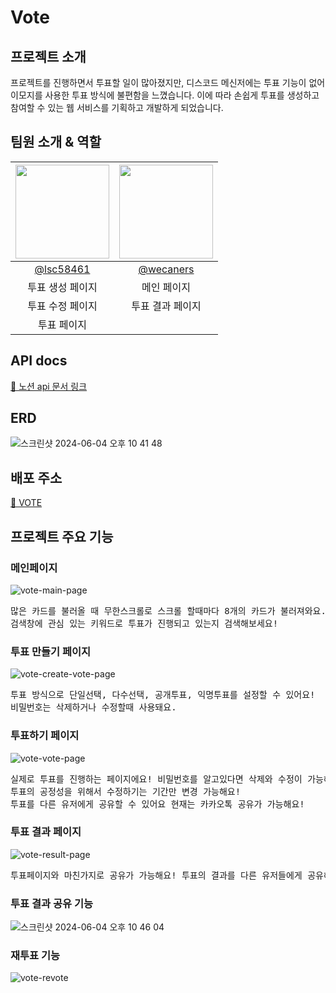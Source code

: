 <h1>Vote</h1>

<h2>프로젝트 소개</h2>
<p>프로젝트를 진행하면서 투표할 일이 많아졌지만, 디스코드 메신저에는 투표 기능이 없어 이모지를 사용한 투표 방식에 불편함을 느꼈습니다. 이에 따라 손쉽게 투표를 생성하고 참여할 수 있는 웹 서비스를 기획하고 개발하게 되었습니다.</p>

<h2>팀원 소개 & 역할</h2>

|<img src="https://avatars.githubusercontent.com/u/79037820?v=4" width="150" height="150"/>|<img src="https://avatars.githubusercontent.com/u/90304025?v=4" width="150" height="150"/>|
|:-:|:-:|
|[@lsc58461](https://github.com/lsc58461)|[@wecaners](https://github.com/wecaners)|
|투표 생성 페이지|메인 페이지|
|투표 수정 페이지|투표 결과 페이지|
|투표 페이지|


<h2>API docs</h2>
<a href='https://universal-bonobo-130.notion.site/API-cd2be7182d2e4ab09327442195045b12?pvs=4'>🔗 노션 api 문서 링크</a>
<h2>ERD</h2>

![스크린샷 2024-06-04 오후 10 41 48](https://github.com/Delight-Momentum/Vote/assets/90304025/0e2e3aeb-a2e2-4a5a-84ea-156ec9d0a94e)

<div>
<h2>배포 주소</h2>
<a href='vote-development.vercel.app'>🔗 VOTE</a>
</div>
<h2>프로젝트 주요 기능</h2>
<h3>메인페이지</h3>

![vote-main-page](https://github.com/Delight-Momentum/Vote/assets/90304025/27d2cb38-3ac4-4c86-a949-1065b6db9576)

<pre>많은 카드를 불러올 때 무한스크롤로 스크롤 할때마다 8개의 카드가 불러져와요.
검색창에 관심 있는 키워드로 투표가 진행되고 있는지 검색해보세요!</pre>
<h3>투표 만들기 페이지</h3>

![vote-create-vote-page](https://github.com/Delight-Momentum/Vote/assets/90304025/ea1b3e65-be88-4b37-908a-3c849846a552)
<pre>투표 방식으로 단일선택, 다수선택, 공개투표, 익명투표를 설정할 수 있어요! 
비밀번호는 삭제하거나 수정할때 사용돼요.</pre>
<h3>투표하기 페이지</h3>

![vote-vote-page](https://github.com/Delight-Momentum/Vote/assets/90304025/1edb7588-0b47-4ed2-9b4d-e4015052dd82)
<pre>실제로 투표를 진행하는 페이지에요! 비밀번호를 알고있다면 삭제와 수정이 가능해요 또한 투표를 만든사람과 투표를 이미 진행한 사람은 투표가 불가능해요! 
투표의 공정성을 위해서 수정하기는 기간만 변경 가능해요!
투표를 다른 유저에게 공유할 수 있어요 현재는 카카오톡 공유가 가능해요!</pre>
<h3>투표 결과 페이지</h3>

![vote-result-page](https://github.com/Delight-Momentum/Vote/assets/90304025/eafea92d-7ec6-4a96-b598-d120195d60df)
<pre>투표페이지와 마친가지로 공유가 가능해요! 투표의 결과를 다른 유저들에게 공유해보세요!</pre>
<h3>투표 결과 공유 기능</h3>

![스크린샷 2024-06-04 오후 10 46 04](https://github.com/Delight-Momentum/Vote/assets/90304025/8a29463c-3909-49b1-86c0-25dec8c53ca5)
<h3>재투표 기능</h3>

![vote-revote](https://github.com/Delight-Momentum/Vote/assets/90304025/18032053-d8fd-4147-91bc-01bf36c05522)

